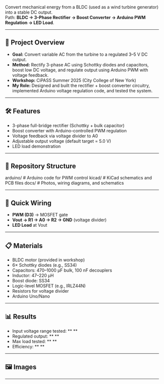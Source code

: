 Convert mechanical energy from a BLDC (used as a wind turbine generator) into a stable DC output.  
Path: **BLDC → 3-Phase Rectifier → Boost Converter → Arduino PWM Regulation → LED Load**.

---

## 📌 Project Overview
- **Goal:** Convert variable AC from the turbine to a regulated 3–5 V DC output.
- **Method:** Rectify 3-phase AC using Schottky diodes and capacitors, boost low DC voltage, and regulate output using Arduino PWM with voltage feedback.
- **Workshop:** CiPASS Summer 2025 (City College of New York)
- **My Role:** Designed and built the rectifier + boost converter circuitry, implemented Arduino voltage regulation code, and tested the system.

---

## 🛠️ Features
- 3-phase full-bridge rectifier (Schottky + bulk capacitor)
- Boost converter with Arduino-controlled PWM regulation
- Voltage feedback via voltage divider to A0
- Adjustable output voltage (default target = 5.0 V)
- LED load demonstration

---

## 📂 Repository Structure
arduino/ # Arduino code for PWM control
kicad/ # KiCad schematics and PCB files
docs/ # Photos, wiring diagrams, and schematics

---

## 🔌 Quick Wiring
- **PWM (D3)** → MOSFET gate  
- **Vout → R1 → A0 → R2 → GND** (voltage divider)  
- **LED Load** at Vout

---

## 📋 Materials
- BLDC motor (provided in workshop)
- 6× Schottky diodes (e.g., SS34)
- Capacitors: 470–1000 µF bulk, 100 nF decouplers
- Inductor: 47–220 µH
- Boost diode: SS34
- Logic-level MOSFET (e.g., IRLZ44N)
- Resistors for voltage divider
- Arduino Uno/Nano

---

## 📊 Results
- Input voltage range tested: **  **  
- Regulated output: **  **  
- Max load tested: **  **  
- Efficiency: **  **

---

## 🖼️ Images


---
